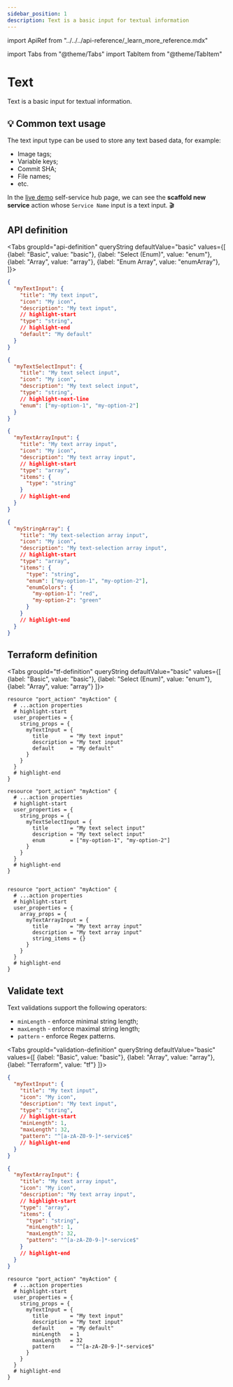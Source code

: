 ```yaml
---
sidebar_position: 1
description: Text is a basic input for textual information
---
```


import ApiRef from "../../../api-reference/\_learn_more_reference.mdx"

import Tabs from "@theme/Tabs"
import TabItem from "@theme/TabItem"

# Text

Text is a basic input for textual information.

## 💡 Common text usage

The text input type can be used to store any text based data, for example:

- Image tags;
- Variable keys;
- Commit SHA;
- File names;
- etc.

In the [live demo](https://demo.getport.io/self-serve) self-service hub page, we can see the **scaffold new service** action whose `Service Name` input is a text input. 🎬

## API definition

<Tabs groupId="api-definition" queryString defaultValue="basic" values={[
{label: "Basic", value: "basic"},
{label: "Select (Enum)", value: "enum"},
{label: "Array", value: "array"},
{label: "Enum Array", value: "enumArray"},
]}>

<TabItem value="basic">

```json showLineNumbers
{
  "myTextInput": {
    "title": "My text input",
    "icon": "My icon",
    "description": "My text input",
    // highlight-start
    "type": "string",
    // highlight-end
    "default": "My default"
  }
}
```

</TabItem>
<TabItem value="enum">

```json showLineNumbers
{
  "myTextSelectInput": {
    "title": "My text select input",
    "icon": "My icon",
    "description": "My text select input",
    "type": "string",
    // highlight-next-line
    "enum": ["my-option-1", "my-option-2"]
  }
}
```

</TabItem>
<TabItem value="array">

```json showLineNumbers
{
  "myTextArrayInput": {
    "title": "My text array input",
    "icon": "My icon",
    "description": "My text array input",
    // highlight-start
    "type": "array",
    "items": {
      "type": "string"
    }
    // highlight-end
  }
}
```

</TabItem>
<TabItem value="enumArray">

```json showLineNumbers
{
  "myStringArray": {
    "title": "My text-selection array input",
    "icon": "My icon",
    "description": "My text-selection array input",
    // highlight-start
    "type": "array",
    "items": {
      "type": "string",
      "enum": ["my-option-1", "my-option-2"],
      "enumColors": {
        "my-option-1": "red",
        "my-option-2": "green"
      }
    }
    // highlight-end
  }
}
```

</TabItem>
</Tabs>

<ApiRef />

## Terraform definition

<Tabs groupId="tf-definition" queryString defaultValue="basic" values={[
{label: "Basic", value: "basic"},
{label: "Select (Enum)", value: "enum"},
{label: "Array", value: "array"}
]}>

<TabItem value="basic">

```hcl showLineNumbers
resource "port_action" "myAction" {
  # ...action properties
  # highlight-start
  user_properties = {
    string_props = {
      myTextInput = {
        title       = "My text input"
        description = "My text input"
        default     = "My default"
      }
    }
  }
  # highlight-end
}
```

</TabItem>

<TabItem value="enum">

```hcl showLineNumbers
resource "port_action" "myAction" {
  # ...action properties
  # highlight-start
  user_properties = {
    string_props = {
      myTextSelectInput = {
        title       = "My text select input"
        description = "My text select input"
        enum        = ["my-option-1", "my-option-2"]
      }
    }
  }
  # highlight-end
}

```

</TabItem>

<TabItem value="array">

```hcl showLineNumbers

resource "port_action" "myAction" {
  # ...action properties
  # highlight-start
  user_properties = {
    array_props = {
      myTextArrayInput = {
        title       = "My text array input"
        description = "My text array input"
        string_items = {}
      }
    }
  }
  # highlight-end
}
```

</TabItem>

</Tabs>

## Validate text

Text validations support the following operators:

- `minLength` - enforce minimal string length;
- `maxLength` - enforce maximal string length;
- `pattern` - enforce Regex patterns.

<Tabs groupId="validation-definition" queryString defaultValue="basic" values={[
{label: "Basic", value: "basic"},
{label: "Array", value: "array"},
{label: "Terraform", value: "tf"}
]}>

<TabItem value="basic">

```json showLineNumbers
{
  "myTextInput": {
    "title": "My text input",
    "icon": "My icon",
    "description": "My text input",
    "type": "string",
    // highlight-start
    "minLength": 1,
    "maxLength": 32,
    "pattern": "^[a-zA-Z0-9-]*-service$"
    // highlight-end
  }
}
```

</TabItem>

<TabItem value="array">

```json showLineNumbers
{
  "myTextArrayInput": {
    "title": "My text array input",
    "icon": "My icon",
    "description": "My text array input",
    // highlight-start
    "type": "array",
    "items": {
      "type": "string",
      "minLength": 1,
      "maxLength": 32,
      "pattern": "^[a-zA-Z0-9-]*-service$"
    }
    // highlight-end
  }
}
```

</TabItem>

<TabItem value="tf">

```hcl showLineNumbers
resource "port_action" "myAction" {
  # ...action properties
  # highlight-start
  user_properties = {
    string_props = {
      myTextInput = {
        title       = "My text input"
        description = "My text input"
        default     = "My default"
        minLength   = 1
        maxLength   = 32
        pattern     = "^[a-zA-Z0-9-]*-service$"
      }
    }
  }
  # highlight-end
}
```

</TabItem>

</Tabs>
